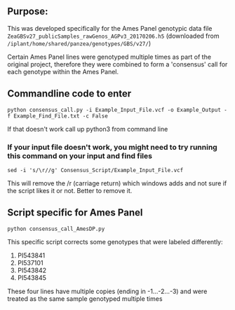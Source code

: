 ## Purpose:
This was developed specifically for the Ames Panel genotypic data file ```ZeaGBSv27_publicSamples_rawGenos_AGPv3_20170206.h5``` (downloaded from ```/iplant/home/shared/panzea/genotypes/GBS/v27/```)

Certain Ames Panel lines were genotyped multiple times as part of the original project, therefore they were combined to form a 'consensus' call for each genotype within the Ames Panel.

## Commandline code to enter

```
python consensus_call.py -i Example_Input_File.vcf -o Example_Output -f Example_Find_File.txt -c False
```

If that doesn't work call up python3 from command line


### If your input file doesn't work, you might need to try running this command on your input and find files 
```
sed -i 's/\r//g' Consensus_Script/Example_Input_File.vcf
```

This will remove the /r (carriage return) which windows adds and not sure if the script likes it or not. Better to remove it.


## Script specific for Ames Panel

```
python consensus_call_AmesDP.py
```

This specific script corrects some genotypes that were labeled differently:

1. PI543841
2. PI537101
3. PI543842
4. PI543845

These four lines have multiple copies (ending in -1...-2...-3) and were treated as the same sample genotyped multiple times
 
